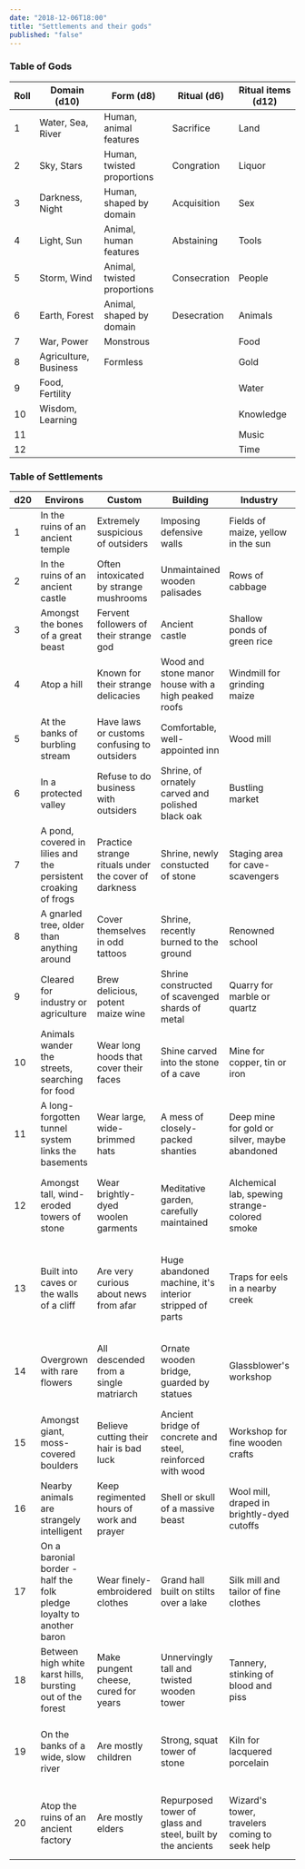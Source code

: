 ```yaml
---
date: "2018-12-06T18:00"
title: "Settlements and their gods"
published: "false"
---
```


<table-roller table="settlements" buttons='[["What is this place?", {
    "Size": "Farm/manor – 1-3 families|Crossroads – 3-4 families|Hamlet – 50-150 people|Village – 150-300 people|Town – 300-1000 people|City – 1000+ people",
    "Environs": "d20:Environs",
    "Custom": "d20:Custom",
    "Notable building": "d20:Building",
    "Primary industry": "d20:Industry",
    "Event": "d20:Event"
}]]'></table-roller>

<table-roller table="gods" buttons='[["What do they worship?", {
    "Domain": "d10:Domain (d10)",
    "Form": "d8:Form (d8)",
    "Ritual building": "d6:Ritual (d6)",
    "Ritual items": "d12:Ritual items (d12)"
}]]'></table-roller>


### Table of Gods

<div data-table-marker="gods"></div>

| Roll | Domain (d10)          | Form (d8)                   | Ritual (d6)  | Ritual items (d12) |
|------|-----------------------|-----------------------------|--------------|--------------------|
| 1    | Water, Sea, River     | Human, animal features      | Sacrifice    | Land               |
| 2    | Sky, Stars            | Human, twisted proportions  | Congration   | Liquor             |
| 3    | Darkness, Night       | Human, shaped by domain     | Acquisition  | Sex                |
| 4    | Light, Sun            | Animal, human features      | Abstaining   | Tools              |
| 5    | Storm, Wind           | Animal, twisted proportions | Consecration | People             |
| 6    | Earth, Forest         | Animal, shaped by domain    | Desecration  | Animals            |
| 7    | War, Power            | Monstrous                   |              | Food               |
| 8    | Agriculture, Business | Formless                    |              | Gold               |
| 9    | Food, Fertility       |                             |              | Water              |
| 10   | Wisdom, Learning      |                             |              | Knowledge          |
| 11   |                       |                             |              | Music              |
| 12   |                       |                             |              | Time               |

### Table of Settlements

<div data-table-marker="settlements"></div>

| d20 | Environs | Custom | Building | Industry | Event |
|-----|----------------------------------------------------------------------|------------------------------------------------------|------------------------------------------------------------|-----------------------------------------------|---------------------------------------------------------------|
| 1 | In the ruins of an ancient temple | Extremely suspicious of outsiders | Imposing defensive walls | Fields of maize, yellow in the sun | A grand wedding |
| 2 | In the ruins of an ancient castle | Often intoxicated by strange mushrooms | Unmaintained wooden palisades | Rows of cabbage | Festival for the local god |
| 3 | Amongst the bones of a great beast | Fervent followers of their strange god | Ancient castle | Shallow ponds of green rice | Meeting of elders from afar |
| 4 | Atop a hill | Known for their strange delicacies | Wood and stone manor house with a high peaked roofs | Windmill for grinding maize | A building is on fire |
| 5 | At the banks of burbling stream | Have laws or customs confusing to outsiders | Comfortable, well-appointed inn | Wood mill | A god walks amongst the people |
| 6 | In a protected valley | Refuse to do business with outsiders | Shrine, of ornately carved and polished black oak | Bustling market | Children have been going missing |
| 7 | A pond, covered in lilies and the persistent croaking of frogs | Practice strange rituals under the cover of darkness | Shrine, newly constucted of stone | Staging area for cave-scavengers | An illness has struck |
| 8 | A gnarled tree, older than anything around | Cover themselves in odd tattoos | Shrine, recently burned to the ground | Renowned school | Under attack from bandits |
| 9 | Cleared for industry or agriculture | Brew delicious, potent maize wine | Shrine constructed of scavenged shards of metal | Quarry for marble or quartz | A plauge of insects has ruined the harvest |
| 10 | Animals wander the streets, searching for food | Wear long hoods that cover their faces | Shine carved into the stone of a cave | Mine for copper, tin or iron | Strange creatures have raided the storehouse |
| 11 | A long-forgotten tunnel system links the basements | Wear large, wide-brimmed hats | A mess of closely-packed shanties | Deep mine for gold or silver, maybe abandoned | The folk are in the midst of a cutthroat factional struggle |
| 12 | Amongst tall, wind-eroded towers of stone | Wear brightly-dyed woolen garments | Meditative garden, carefully maintained | Alchemical lab, spewing strange-colored smoke | A funeral procession, the streets thick with ceremonial smoke |
| 13 | Built into caves or the walls of a cliff | Are very curious about news from afar | Huge abandoned machine, it's interior stripped of parts | Traps for eels in a nearby creek | Market day, farmers from thoughout the area flock to town |
| 14 | Overgrown with rare flowers | All descended from a single matriarch | Ornate wooden bridge, guarded by statues | Glassblower's workshop | Local baron holding a recruitment drive for their milita |
| 15 | Amongst giant, moss-covered boulders | Believe cutting their hair is bad luck | Ancient bridge of concrete and steel, reinforced with wood | Workshop for fine wooden crafts | A public execution is taking place |
| 16 | Nearby animals are strangely intelligent | Keep regimented hours of work and prayer | Shell or skull of a massive beast | Wool mill, draped in brightly-dyed cutoffs | A public trial is taking place |
| 17 | On a baronial border - half the folk pledge loyalty to another baron | Wear finely-embroidered clothes | Grand hall built on stilts over a lake | Silk mill and tailor of fine clothes | A flying machine slowly drifts far above the clouds |
| 18 | Between high white karst hills, bursting out of the forest | Make pungent cheese, cured for years | Unnervingly tall and twisted wooden tower | Tannery, stinking of blood and piss | A wizard's walking tower has planted itself nearby |
| 19 | On the banks of a wide, slow river | Are mostly children | Strong, squat tower of stone | Kiln for lacquered porcelain | Seasonal festival, shirtless revelers and drunkeness |
| 20 | Atop the ruins of an ancient factory | Are mostly elders | Repurposed tower of glass and steel, built by the ancients | Wizard's tower, travelers coming to seek help | Baronial levy is called, tax collectors stalk the streets |
